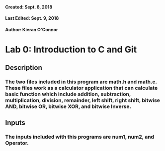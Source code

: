 #### Created: Sept. 8, 2018
#### Last Edited: Sept. 9, 2018
#### Author: Kieran O'Connor
# Lab 0: Introduction to C and Git
## Description
### The two files included in this program are math.h and math.c. These files work as a calculator application that can calculate basic function which include addition, subtraction, multiplication, division, remainder, left shift, right shift, bitwise AND, bitwise OR, bitwise XOR, and bitwise Inverse. 
## Inputs
### The inputs included with this programs are num1, num2, and Operator. 
